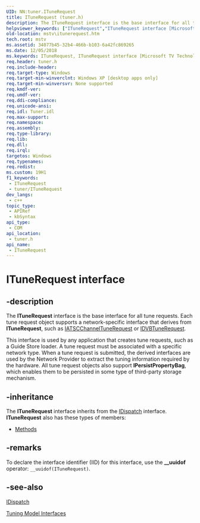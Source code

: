 ```yaml
---
UID: NN:tuner.ITuneRequest
title: ITuneRequest (tuner.h)
description: The ITuneRequest interface is the base interface for all tune requests.
helpviewer_keywords: ["ITuneRequest","ITuneRequest interface [Microsoft TV Technologies]","ITuneRequest interface [Microsoft TV Technologies]","described","ITuneRequestInterface","mstv.itunerequest","tuner/ITuneRequest"]
old-location: mstv\itunerequest.htm
tech.root: mstv
ms.assetid: 34077b45-32b4-466b-b103-6a42fc869265
ms.date: 12/05/2018
ms.keywords: ITuneRequest, ITuneRequest interface [Microsoft TV Technologies], ITuneRequest interface [Microsoft TV Technologies],described, ITuneRequestInterface, mstv.itunerequest, tuner/ITuneRequest
req.header: tuner.h
req.include-header: 
req.target-type: Windows
req.target-min-winverclnt: Windows XP [desktop apps only]
req.target-min-winversvr: None supported
req.kmdf-ver: 
req.umdf-ver: 
req.ddi-compliance: 
req.unicode-ansi: 
req.idl: Tuner.idl
req.max-support: 
req.namespace: 
req.assembly: 
req.type-library: 
req.lib: 
req.dll: 
req.irql: 
targetos: Windows
req.typenames: 
req.redist: 
ms.custom: 19H1
f1_keywords:
 - ITuneRequest
 - tuner/ITuneRequest
dev_langs:
 - c++
topic_type:
 - APIRef
 - kbSyntax
api_type:
 - COM
api_location:
 - tuner.h
api_name:
 - ITuneRequest
---
```


# ITuneRequest interface


## -description

The <b>ITuneRequest</b> interface is the base interface for all tune requests. Each tune request object supports a network-specific interface that derives from <b>ITuneRequest</b>, such as <a href="/previous-versions/windows/desktop/api/tuner/nn-tuner-iatscchanneltunerequest">IATSCChannelTuneRequest</a> or <a href="/previous-versions/windows/desktop/api/tuner/nn-tuner-idvbtunerequest">IDVBTuneRequest</a>.

This interface is used by any application that creates tune requests, such as a Guide Store loader. A tune request must be associated with a specific network type. When a tune request is submitted, the derived interfaces are used by the Network Provider to extract the tuning information required by the hardware. All tune request objects also support <b>IPersistPropertyBag</b>, which enables them to be persisted in some type of third-party storage mechanism.

## -inheritance

The <b>ITuneRequest</b> interface inherits from the <a href="/previous-versions/windows/desktop/api/oaidl/nn-oaidl-idispatch">IDispatch</a> interface. <b>ITuneRequest</b> also has these types of members:
<ul>
<li><a href="https://docs.microsoft.com/">Methods</a></li>
</ul>

## -remarks

To declare the interface identifier (IID) for this interface, use the <b>__uuidof</b> operator: <code>__uuidof(ITuneRequest)</code>.

## -see-also

<a href="/previous-versions/windows/desktop/api/oaidl/nn-oaidl-idispatch">IDispatch</a>



<a href="/previous-versions/windows/desktop/mstv/tuning-model-interfaces">Tuning Model Interfaces</a>
